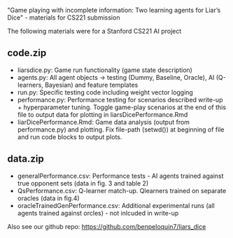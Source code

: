 "Game playing with incomplete information: Two learning agents for Liar’s Dice" - materials for CS221 submission

The following materials were for a Stanford CS221 AI project

code.zip
--------
+ liarsdice.py: Game run functionality (game state description)
+ agents.py: All agent objects -> testing (Dummy, Baseline, Oracle), AI (Q-learners, Bayesian) and feature templates
+ run.py: Specific testing code including weight vector logging
+ performance.py: Performance testing for scenarios described write-up + hyperparameter tuning. Toggle game-play scenarios at the end of this file to output data for plotting in liarsDicePerformance.Rmd
+ liarDicePerformance.Rmd: Game data analysis (output from performance.py) and plotting. Fix file-path (setwd()) at beginning of file and run code blocks to output plots.

data.zip
--------
+ generalPerformance.csv: Performance tests - AI agents trained against true opponent sets (data in fig. 3 and table 2)
+ QsPerformance.csv: Q-learner match-up. Qlearners trained on separate oracles (data in fig.4)
+ oracleTrainedGenPerformance.csv: Additional experimental runs (all agents trained against orcles) - not inlcuded in write-up

Also see our github repo: https://github.com/benpeloquin7/liars_dice